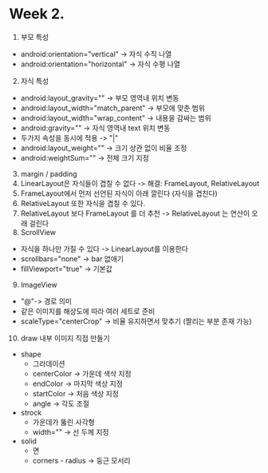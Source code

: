 # Week 2.

1. 부모 특성
 * android:orientation="vertical" -> 자식 수직 나열
 * android:orientation="horizontal" -> 자식 수평 나열

2. 자식 특성
 * android:layout_gravity="" -> 부모 영역내 위치 변동
 * android:layout_width="match_parent" -> 부모에 맞춘 범위
 * android:layout_width="wrap_content" -> 내용을 감싸는 범위
 * android:gravity="" -> 자식 영역내 text 위치 변동
 * 두가지 속성을 동시에 적용 -> "|"
 * android:layout_weight="" -> 크기 상관 없이 비율 조정
 * android:weightSum="" -> 전체 크기 지정
  
3. margin / padding
4. LinearLayout은 자식들이 겹칠 수 없다 -> 해결: FrameLayout, RelativeLayout
5. FrameLayout에서 먼저 선언된 자식이 아래 깔린다 (자식을 겹친다)
6. RelativeLayout 또한 자식을 겹칠 수 있다.
7. RelativeLayout 보다 FrameLayout 를 더 추천 -> RelativeLayout 는 연산이 오래 걸린다
8. ScrollView
 * 자식을 하나만 가질 수 있다 -> LinearLayout를 이용한다
 * scrollbars="none" -> bar 없애기
 * fillViewport="true" -> 기본값
9. ImageView
 * "@"-> 경로 의미
 * 같은 이미지를 해상도에 따라 여러 세트로 준비
 * scaleType="centerCrop" -> 비율 유지하면서 맞추기 (짤리는 부분 존재 가능)
10. draw 내부 이미지 직접 만들기
 * shape
    * 그라데이션
    * centerColor -> 가운데 색삭 지정
    * endColor -> 마지막 색상 지정
    * startColor -> 처음 색상 지정
    * angle -> 각도 조절
 * strock
    * 가운데가 뚫린 사각형
    * width="" -> 선 두께 지정
 * solid
    * 면
    * corners - radius -> 둥근 모서리